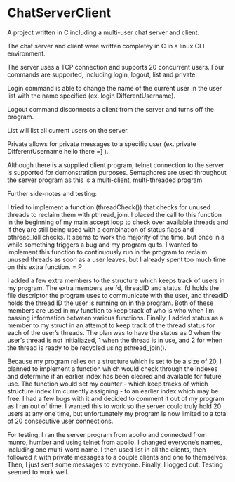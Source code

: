 # ChatServerClient
A project written in C including a multi-user chat server and client.

The chat server and client were written completey in C in a linux CLI environment.

The server uses a TCP connection and supports 20 concurrent users. Four commands are supported, including login, logout, list and private.

Login command is able to change the name of the current user in the user list with the name specified (ex. login DifferentUsername).

Logout command disconnects a client from the server and turns off the program.

List will list all current users on the server.

Private allows for private messages to a specific user (ex. private DifferentUsername hello there =] ).

Although there is a supplied client program, telnet connection to the server is supported for demonstration purposes. 
Semaphores are used throughout the server program as this is a multi-client, multi-threaded program.



Further side-notes and testing:

I tried to implement a function (threadCheck()) that checks for unused threads to reclaim them with pthread_join. I placed the call to this function in the beginning of my main accept loop to check over available threads and if they are still being used with a combination of status flags and pthread_kill checks. It seems to work the majority of the time, but once in a while something triggers a bug and my program quits. I wanted to implement this function to continuously run in the program to reclaim unused threads as soon as a user leaves, but I already spent too much time on this extra function. = P

I added a few extra members to the structure which keeps track of users in my program. The extra members are fd, threadID and status. fd holds the file descriptor the program uses to communicate with the user, and threadID holds the thread ID the user is running on in the program. Both of these members are used in my function to keep track of who is who when I’m passing information between various functions. Finally, I added status as a member to my struct in an attempt to keep track of the thread status for each of the user’s threads. The plan was to have the status as 0 when the user’s thread is not initialiazed, 1 when the thread is in use, and 2 for when the thread is ready to be recycled using pthread_join(). 

Because my program relies on a structure which is set to be a size of 20, I planned to implement a function which would check through the indexes and determine if an earlier index has been cleared and available for future use. The function would set my counter - which keep tracks of which structure index I’m currently assigning - to an earlier index which may be free. I had a few bugs with it and decided to comment it out of my program as I ran out of time. I wanted this to work so the server could truly hold 20 users at any one time, but unfortunately my program is now limited to a total of 20 consecutive user connections.

For testing, I ran the server program from apollo and connected from munro, humber and using telnet from apollo. I changed everyone’s names, including one multi-word name. I then used list in all the clients, then followed it with private messages to a couple clients and one to themselves. Then, I just sent some messages to everyone. Finally, I logged out. Testing seemed to work well.
